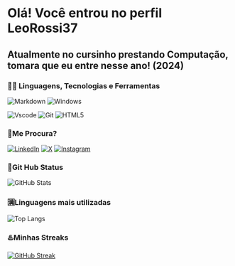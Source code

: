 # Olá! Você entrou no perfil LeoRossi37

## Atualmente no cursinho prestando Computação, tomara que eu entre nesse ano! (2024)

### 👨‍💻 Linguagens, Tecnologias e Ferramentas
![Markdown](https://img.shields.io/badge/Markdown-000?style=for-the-badge&logo=markdown) ![Windows](https://img.shields.io/badge/Windows-000?style=for-the-badge&logo=windows&logoColor=) 

![Vscode](https://img.shields.io/badge/Vscode-007ACC?style=for-the-badge&logo=visual-studio-code&logoColor=white)    ![Git](https://img.shields.io/badge/GIT-E44C30?style=for-the-badge&logo=git&logoColor=white) ![HTML5](https://img.shields.io/badge/HTML5-E34F26?style=for-the-badge&logo=html5&logoColor=white)

### 🔎Me Procura?

[![LinkedIn](https://img.shields.io/badge/LinkedIn-0077B5?style=for-the-badge&logo=linkedin&logoColor=white)](https://www.linkedin.com/in/leonardo-rossi-7478982b3/) [![X](https://img.shields.io/badge/X-000?style=for-the-badge&logo=x)](https://x.com/Rossizera)  [![Instagram](https://img.shields.io/badge/-Instagram-%23E4405F?style=for-the-badge&logo=instagram&logoColor=white)](https://www.instagram.com/leonardo.ross1/)


### 🎱Git Hub Status

![GitHub Stats](https://github-readme-stats.vercel.app/api?username=LeoRossi37&theme=transparent&bg_color=000&border_color=30A3DC&show_icons=true&icon_color=30A3DC&title_color=E94D5F&text_color=FFF)

### 🈵Linguagens mais utilizadas

![Top Langs](https://github-readme-stats-git-masterrstaa-rickstaa.vercel.app/api/top-langs/?username=LeoRossi37&bg_color=000&border_color=30A3DC&title_color=E94D5F&text_color=FFF)

### ♨️Minhas Streaks

[![GitHub Streak](https://streak-stats.demolab.com/?user=LeoRossi37&theme=bear&background=000&border=30A3DC&dates=FFF)](https://git.io/streak-stats)

